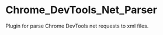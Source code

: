 Chrome_DevTools_Net_Parser
==========================

Plugin for parse Chrome DevTools net requests to xml files.
